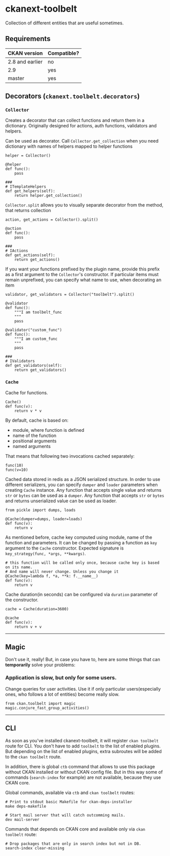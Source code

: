 # ckanext-toolbelt

Collection of different entities that are useful sometimes.


## Requirements

| CKAN version    | Compatible? |
|-----------------|-------------|
| 2.8 and earlier | no          |
| 2.9             | yes         |
| master          | yes         |



## Decorators (`ckanext.toolbelt.decorators`)

### `Collector`

Creates a decorator that can collect functions and return them in a
dictionary. Originally designed for actions, auth functions, validators and
helpers.

Can be used as decorator. Call `Collector.get_collection` when you need
dictionary with names of helpers mapped to helper functions

	helper = Collector()

	@helper
	def func():
		pass

	###
    # ITemplateHelpers
	def get_helpers(self):
		return helper.get_collection()

`Collector.split` allows you to visually separate decorator from the method,
that returns collection

	action, get_actions = Collector().split()

	@action
	def func():
		pass

	###
    # IActions
	def get_actions(self):
		return get_actions()

If you want your functions prefixed by the plugin name, provide this prefix as
a first argument to the `Collector`'s constructor. If particular items must
remain unprefixed, you can specify what name to use, when decorating an item


	validator, get_validators = Collector("toolbelt").split()

	@validator
	def func():
		"""I am toolbelt_func
		"""
		pass

	@validator("custom_func")
	def func():
		"""I am custom_func
		"""
		pass

	###
    # IValidators
	def get_validators(self):
		return get_validators()


### `Cache`

Cache for functions.

	Cache()
	def func(v):
	    return v * v

By default, cache is based on:

* module, where function is defined
* name of the function
* positional arguments
* named arguments

That means that following two invocations cached separately:

	func(10)
	func(v=10)

Cached data stored in redis as a JSON serialized structure. In order to use
different serializers, you can specify `dumper` and `loader` parameters when
creating `Cache` instance. Any function that accepts single value and returns
`str` or `bytes` can be used as a `dumper`. Any function that accepts `str` or
`bytes` and returns unserialized value can be used as loader.

	from pickle import dumps, loads

	@Cache(dumper=dumps, loader=loads)
	def func(v):
	    return v

As mentioned before, cache key computed using module, name of the function and
parameters. It can be changed by passing a function as `key` argument to the
`Cache` constructor. Expected signature is `key_strategy(func, *args,
**kwargs)`.

	# this function will be called only once, because cache key is based on its name.
	# And name will never change. Unless you change it
	@Cache(key=lambda f, *a, **k: f.__name__)
	def func(v):
	    return v

Cache duration(in seconds) can be configured via `duration` parameter of the
constructor.

	cache = Cache(duration=3600)

	@cache
	def func(v):
	    return v + v

---

## Magic

Don't use it, really! But, in case you have to, here are some things that can
**temporarily** solve your problems:

### Application is slow, but only for some users.

Change queries for user activities. Use it if only particular users(especially
ones, who follows a lot of entities) become really slow.

	from ckan.toolbelt import magic
	magic.conjure_fast_group_activities()

---

## CLI

As soon as you've installed ckanext-toolbelt, it will register `ckan toolbelt`
route for CLI. You don't have to add `toolbelt` to the list of enabled
plugins. But depending on the list of enabled plugins, extra subroutes will be
added to the `ckan toolbelt` route.

In addition, there is global `ctb` command that allows to use this package
without CKAN installed or without CKAN config file. But in this way some of
commands (`search-index` for example) are not available, because they use CKAN
core.


Global commands, available via `ctb` and `ckan toolbelt` routes:

	# Print to stdout basic Makefile for ckan-deps-installer
	make deps-makefile

	# Start mail server that will catch outcomming mails.
	dev mail-server


Commands that depends on CKAN core and available only via `ckan toolbelt` route:

	# Drop packages that are only in search index but not in DB.
	search-index clear-missing
